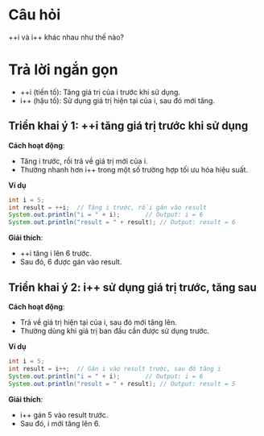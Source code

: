 # Câu hỏi
++i và i++ khác nhau như thế nào?

# Trả lời ngắn gọn  
*	++i (tiền tố): Tăng giá trị của i trước khi sử dụng.
*	i++ (hậu tố): Sử dụng giá trị hiện tại của i, sau đó mới tăng.


## Triển khai ý 1: ++i tăng giá trị trước khi sử dụng
**Cách hoạt động**:
*	Tăng i trước, rồi trả về giá trị mới của i.
*	Thường nhanh hơn i++ trong một số trường hợp tối ưu hóa hiệu suất.

**Ví dụ**
```java
int i = 5;
int result = ++i;  // Tăng i trước, rồi gán vào result
System.out.println("i = " + i);       // Output: i = 6
System.out.println("result = " + result); // Output: result = 6

```
**Giải thích**:
*	++i tăng i lên 6 trước.
*	Sau đó, 6 được gán vào result.


## Triển khai ý 2: i++ sử dụng giá trị trước, tăng sau
**Cách hoạt động**:
*	Trả về giá trị hiện tại của i, sau đó mới tăng lên.
*	Thường dùng khi giá trị ban đầu cần được sử dụng trước.

**Ví dụ**
```java
int i = 5;
int result = i++;  // Gán i vào result trước, sau đó tăng i
System.out.println("i = " + i);       // Output: i = 6
System.out.println("result = " + result); // Output: result = 5

```

**Giải thích**:
*	i++ gán 5 vào result trước.
*	Sau đó, i mới tăng lên 6.














